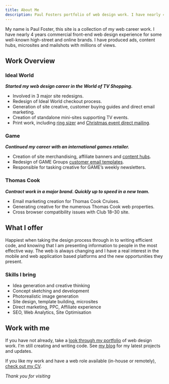 ```yaml
---
title: About Me
description: Paul Fosters portfolio of web design work. I have nearly 4 years commercial front-end web design experience for some well known brands.
---
```


My name is Paul Foster, this site is a collection of my web career work. I have nearly 4 years commercial front-end web design experience for some well-known high-street and online brands. I have produced ads, content hubs, microsites and mailshots with millions of views. 

## Work Overview

### Ideal World

_**Started my web design career in the World of TV Shopping.**_

*	Involved in 3 major site redesigns.
*	Redesign of Ideal World checkout process.
*	Generation of site creative, customer buying guides and direct email marketing.
*	Creation of standalone mini-sites supporting TV events.
*	Print work, including [ring sizer](/work/ringsize-guide/) and [Christmas event direct mailing](/work/christmas-cracker/).

### Game

_**Continued my career with an international games retailer.**_

*	Creation of site merchandising, affiliate banners and [content hubs](/work/nintendo-hub/).
*	Redesign of GAME Groups [customer email templates](/work/email-templates/).
*	Responsible for tasking creative for GAME’s weekly newsletters.
	
### Thomas Cook

_**Contract work in a major brand. Quickly up to speed in a new team.**_

*	Email marketing creation for Thomas Cook Cruises.
*	Generating creative for the numerous Thomas Cook web properties.
*	Cross browser compatibility issues with Club 18–30 site.

## What I offer

Happiest when taking the design process through in to writing efficient code, and knowing that I am presenting information to people in the most effective way. The web is always changing and I have a real interest in the mobile and web application based platforms and the new opportunities they present.

### Skills I bring

*	Idea generation and creative thinking
*	Concept sketching and development
*	Photorealistic image generation
*	Site design, template building, microsites
*	Direct marketing, PPC, Affiliate experience
*	SEO, Web Analytics, Site Optimisation

## Work with me

If you have not already, take a [look through my portfolio](/work/) of web design work. I'm still creating and writing code. See [my blog](/blog/) for my latest projects and updates.

If you like my work and have a web role available (in-house or remotely), [check out my CV](/cv/).

_Thank you for visiting_
